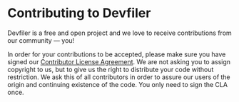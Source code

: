 Contributing to Devfiler
===========================

Devfiler is a free and open project and we love to receive contributions from our community — you! 

In order for your contributions to be accepted, please make sure you have signed our
[Contributor License Agreement](https://www.elastic.co/contributor-agreement/). We are not asking you to assign copyright to us, but to give us the right to distribute your code without restriction. We ask this of all contributors in order to assure our users of the origin and continuing existence of the code. You only need to sign the CLA once.

